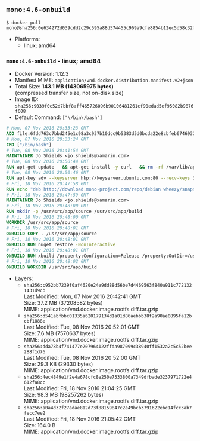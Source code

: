 ## `mono:4.6-onbuild`

```console
$ docker pull mono@sha256:0e634272d039cdd2c29c595a88d574455c969a9cfe8854b12ec5d58c32f7c2d2
```

-	Platforms:
	-	linux; amd64

### `mono:4.6-onbuild` - linux; amd64

-	Docker Version: 1.12.3
-	Manifest MIME: `application/vnd.docker.distribution.manifest.v2+json`
-	Total Size: **143.1 MB (143065975 bytes)**  
	(compressed transfer size, not on-disk size)
-	Image ID: `sha256:9039f0c52d7bbf8aff465726096b90106481261cf90edad5ef95082b9876f608`
-	Default Command: `["\/bin\/bash"]`

```dockerfile
# Mon, 07 Nov 2016 20:33:23 GMT
ADD file:6fdd763c7bbd245e1c98a3c937b10dcc9b5383d5d0bcda22e8cbfeb6746932da in / 
# Mon, 07 Nov 2016 20:33:24 GMT
CMD ["/bin/bash"]
# Tue, 08 Nov 2016 20:41:54 GMT
MAINTAINER Jo Shields <jo.shields@xamarin.com>
# Tue, 08 Nov 2016 20:50:44 GMT
RUN apt-get update   && apt-get install -y curl   && rm -rf /var/lib/apt/lists/*
# Tue, 08 Nov 2016 20:50:46 GMT
RUN apt-key adv --keyserver hkp://keyserver.ubuntu.com:80 --recv-keys 3FA7E0328081BFF6A14DA29AA6A19B38D3D831EF
# Fri, 18 Nov 2016 20:47:58 GMT
RUN echo "deb http://download.mono-project.com/repo/debian wheezy/snapshots/4.6.2.7 main" > /etc/apt/sources.list.d/mono-xamarin.list   && apt-get update   && apt-get install -y binutils mono-devel ca-certificates-mono fsharp mono-vbnc nuget referenceassemblies-pcl   && rm -rf /var/lib/apt/lists/* /tmp/*
# Fri, 18 Nov 2016 20:47:59 GMT
MAINTAINER Jo Shields <jo.shields@xamarin.com>
# Fri, 18 Nov 2016 20:48:00 GMT
RUN mkdir -p /usr/src/app/source /usr/src/app/build
# Fri, 18 Nov 2016 20:48:00 GMT
WORKDIR /usr/src/app/source
# Fri, 18 Nov 2016 20:48:01 GMT
ONBUILD COPY . /usr/src/app/source
# Fri, 18 Nov 2016 20:48:01 GMT
ONBUILD RUN nuget restore -NonInteractive
# Fri, 18 Nov 2016 20:48:01 GMT
ONBUILD RUN xbuild /property:Configuration=Release /property:OutDir=/usr/src/app/build/
# Fri, 18 Nov 2016 20:48:02 GMT
ONBUILD WORKDIR /usr/src/app/build
```

-	Layers:
	-	`sha256:c952bb7239f0af4620e24e9dd88d56be7d4469563f840a911c7721321431d9cb`  
		Last Modified: Mon, 07 Nov 2016 20:42:41 GMT  
		Size: 37.2 MB (37208582 bytes)  
		MIME: application/vnd.docker.image.rootfs.diff.tar.gzip
	-	`sha256:d541abfbbc01335a620179134d1a01d86aebbb38f2a90ae0895fa12bcbf1888e`  
		Last Modified: Tue, 08 Nov 2016 20:52:01 GMT  
		Size: 7.6 MB (7570637 bytes)  
		MIME: application/vnd.docker.image.rootfs.diff.tar.gzip
	-	`sha256:dda78b4f741477e207964122ffda987099c38940ff1532a2c5c52bee288f1d76`  
		Last Modified: Tue, 08 Nov 2016 20:52:00 GMT  
		Size: 29.3 KB (29330 bytes)  
		MIME: application/vnd.docker.image.rootfs.diff.tar.gzip
	-	`sha256:4ec4849e1f2e4a678cfc8e250e7533800a7349dfbade3237971722e4612fa8cc`  
		Last Modified: Fri, 18 Nov 2016 21:04:25 GMT  
		Size: 98.3 MB (98257262 bytes)  
		MIME: application/vnd.docker.image.rootfs.diff.tar.gzip
	-	`sha256:a0a4d32f27adae812d73f88159847c2e49bcb3791622ebc14fcc3ab7fecc7ee2`  
		Last Modified: Fri, 18 Nov 2016 21:05:42 GMT  
		Size: 164.0 B  
		MIME: application/vnd.docker.image.rootfs.diff.tar.gzip
